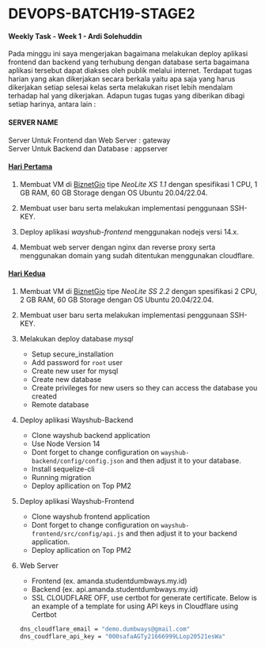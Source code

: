 # DEVOPS-BATCH19-STAGE2
#### Weekly Task - Week 1 - Ardi Solehuddin

Pada minggu ini saya mengerjakan bagaimana melakukan deploy aplikasi frontend dan backend yang terhubung dengan database serta bagaimana aplikasi tersebut dapat diakses oleh publik melalui internet. Terdapat tugas harian yang akan dikerjakan secara berkala yaitu apa saja yang harus dikerjakan setiap selesai kelas serta melakukan riset lebih mendalam terhadap hal yang dikerjakan. Adapun tugas tugas yang diberikan dibagi setiap harinya, antara lain :

#### SERVER NAME

Server Untuk Frontend dan Web Server : gateway<br/> 
Server Untuk Backend dan Database : appserver

#### [Hari Pertama](Day-1/README.md)
1. Membuat VM di [BiznetGio](biznetgio.com) tipe _NeoLite XS 1.1_ dengan spesifikasi 1 CPU, 1 GB RAM, 60 GB Storage dengan OS Ubuntu 20.04/22.04.

2. Membuat user baru serta melakukan implementasi penggunaan SSH-KEY. 

3. Deploy aplikasi _wayshub-frontend_ menggunakan nodejs versi 14.x.

4. Membuat web server dengan nginx dan reverse proxy serta menggunakan domain yang sudah ditentukan menggunakan cloudflare.

#### [Hari Kedua](Day-2/README.md)
1. Membuat VM di [BiznetGio](biznetgio.com) tipe _NeoLite SS 2.2_ dengan spesifikasi 2 CPU, 2 GB RAM, 60 GB Storage dengan OS Ubuntu 20.04/22.04.

2. Membuat user baru serta melakukan implementasi penggunaan SSH-KEY. 

3. Melakukan deploy database _mysql_
    - Setup secure_installation
	- Add password for `root` user
	- Create new user for mysql
	- Create new database
	- Create privileges for new users so they can access the database you created
    - Remote database 

4. Deploy aplikasi Wayshub-Backend 
	- Clone wayshub backend application
	- Use Node Version 14
	- Dont forget to change configuration on `wayshub-backend/config/config.json` and then adjust it to your database.
	- Install sequelize-cli 
	- Running migration
	- Deploy apllication on Top PM2

5. Deploy aplikasi Wayshub-Frontend
	- Clone wayshub frontend application
	- Dont forget to change configuration on `wayshub-frontend/src/config/api.js` and then adjust it to your backend application.
	- Deploy apllication on Top PM2

6. Web Server
	- Frontend (ex. amanda.studentdumbways.my.id)
	- Backend (ex. api.amanda.studentdumbways.my.id)
	- SSL CLOUDFLARE OFF, use certbot for generate certificate. Below is an example of a template for using API keys in Cloudflare using Certbot
	```sh
	dns_cloudflare_email = "demo.dumbways@gmail.com"
	dns_coudflare_api_key = "000safaAGTy21666999LLop20521esWa"